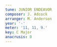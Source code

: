 ```yaml
---
tune: JUNIOR ENDEAVOR
composer: J. Adcock
arranger: M. Anderson
year: '-'
meter: '11, 11, 9.'
key: C Major
anacrusis: 0
---
```

